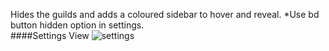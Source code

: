 Hides the guilds and adds a coloured sidebar to hover and reveal.
*Use bd button hidden option in settings.
<br>
####Settings View
![settings](https://satoru8.github.io/AutoHideGuilds/Assets/)